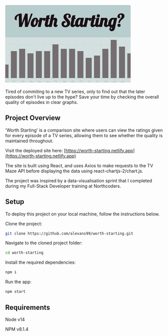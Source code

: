 


<img src="src/assets/worth-starting-preview.jpg" style="width: 400px; border-radius: 4px;"></img><br><br>
Tired of commiting to a new TV series, only to find out that the later episodes don't live up to the hype? Save your time by checking the overall quality of episodes in clear graphs.

## Project Overview

'Worth Starting' is a comparison site where users can view the ratings given for every episode of a TV series, allowing them to see whether the quality is maintained throughout.

Visit the deployed site here:
[https://worth-starting.netlify.app](https://worth-starting.netlify.app)

The site is built using React, and uses Axios to make requests to the TV Maze API before displaying the data using react-chartjs-2/chart.js.

The project was inspired by a data-visualisation sprint that I completed during my Full-Stack Developer training at Northcoders.

## Setup

To deploy this project on your local machine, follow the instructions below.

Clone the project:

```bash
git clone https://github.com/alevans99/worth-starting.git
```
Navigate to the cloned project folder:

```bash
cd worth-starting
```
Install the required dependencies:
```bash
npm i
```
Run the app:
```bash
npm start
```
## Requirements
Node v14

NPM v8.1.4